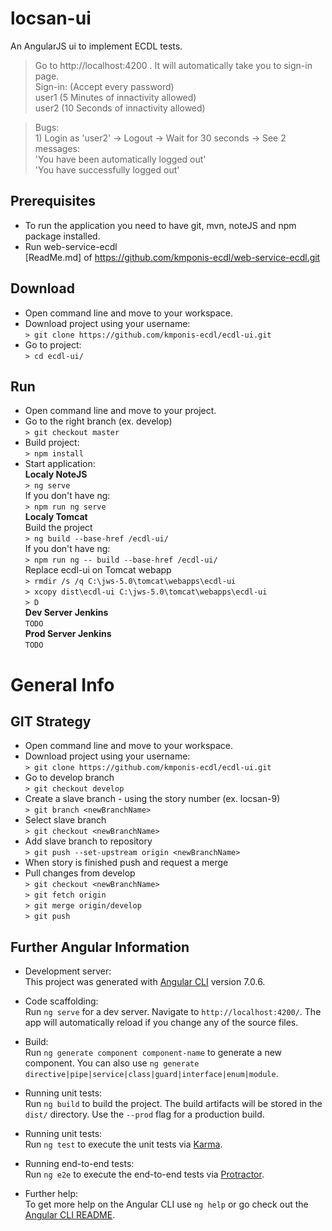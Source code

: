 # locsan-ui
An AngularJS ui to implement ECDL tests.

>Go to http://localhost:4200 . It will automatically take you to sign-in page. 
<br>Sign-in: (Accept every password) 
<br>user1 (5 Minutes of innactivity allowed) 
<br>user2 (10 Seconds of innactivity allowed) 

>Bugs:
<br>1) Login as 'user2' -> Logout -> Wait for 30 seconds -> See 2 messages:
<br>'You have been automatically logged out'
<br>'You have successfully logged out'

## Prerequisites
* To run the application you need to have git, mvn, noteJS and npm package installed.
* Run web-service-ecdl
<br>[ReadMe.md] of https://github.com/kmponis-ecdl/web-service-ecdl.git

## Download
* Open command line and move to your workspace.
* Download project using your username: 
<br>`> git clone https://github.com/kmponis-ecdl/ecdl-ui.git`
* Go to project: 
<br>`> cd ecdl-ui/`

## Run
* Open command line and move to your project.
* Go to the right branch (ex. develop)
<br>`> git checkout master`
* Build project: 
<br>`> npm install`
* Start application:
<br>**Localy NoteJS** 
<br>`> ng serve`
<br>If you don't have ng:
<br>`> npm run ng serve`
<br>**Localy Tomcat** 
<br>Build the project
<br>`> ng build --base-href /ecdl-ui/`
<br>If you don't have ng:
<br>`> npm run ng -- build --base-href /ecdl-ui/`
<br>Replace ecdl-ui on Tomcat webapp
<br>`> rmdir /s /q C:\jws-5.0\tomcat\webapps\ecdl-ui`
<br>`> xcopy dist\ecdl-ui C:\jws-5.0\tomcat\webapps\ecdl-ui`
<br>`> D`
<br>**Dev Server Jenkins** 
<br>`TODO`
<br>**Prod Server Jenkins** 
<br>`TODO`

# General Info

## GIT Strategy
* Open command line and move to your workspace.
* Download project using your username: 
<br>`> git clone https://github.com/kmponis-ecdl/ecdl-ui.git`
* Go to develop branch
<br>`> git checkout develop`
* Create a slave branch - using the story number (ex. locsan-9)
<br>`> git branch <newBranchName>`
* Select slave branch 
<br>`> git checkout <newBranchName>`
* Add slave branch to repository 
<br>`> git push --set-upstream origin <newBranchName>`
* When story is finished push and request a merge
* Pull changes from develop
<br>`> git checkout <newBranchName>`
<br>`> git fetch origin`
<br>`> git merge origin/develop`
<br>`> git push`

## Further Angular Information 
* Development server:
<br>This project was generated with [Angular CLI](https://github.com/angular/angular-cli) version 7.0.6.

* Code scaffolding:
<br>Run `ng serve` for a dev server. Navigate to `http://localhost:4200/`. The app will automatically reload if you change any of the source files.

* Build:
<br>Run `ng generate component component-name` to generate a new component. You can also use `ng generate directive|pipe|service|class|guard|interface|enum|module`.

* Running unit tests:
<br>Run `ng build` to build the project. The build artifacts will be stored in the `dist/` directory. Use the `--prod` flag for a production build.

* Running unit tests:
<br>Run `ng test` to execute the unit tests via [Karma](https://karma-runner.github.io).

* Running end-to-end tests:
<br>Run `ng e2e` to execute the end-to-end tests via [Protractor](http://www.protractortest.org/).

* Further help:
<br>To get more help on the Angular CLI use `ng help` or go check out the [Angular CLI README](https://github.com/angular/angular-cli/blob/master/README.md).